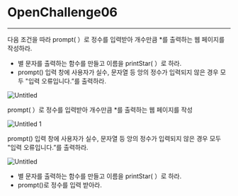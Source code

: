 # OpenChallenge06

---

다음 조건을 따라 prompt( ）로 정수를 입력받아 개수만큼 *를 출력하는 웹 페이지를 작성하라.

- 별 문자를 출력하는 함수를 만들고 이름을 printStar( ）로 하라.
- prompt() 입력 창에 사용자가 실수, 문자열 등 앙의 정수가 입력되지 않은 경우 모두 "입력 오류입니다.”를 출력하라.

![Untitled](https://github.com/SHAhn1111/WebProgrammingAssigments/assets/144648041/6d7a2fb8-41fd-43f4-beb0-307e2379a7fa)

prompt( ）로 정수를 입력받아 개수만큼 *를 출력하는 웹 페이지를 작성

![Untitled 1](https://github.com/SHAhn1111/WebProgrammingAssigments/assets/144648041/9ea8f4fe-48b4-4312-8806-b607b11bbf7e)

prompt() 입력 창에 사용자가 실수, 문자열 등 앙의 정수가 입력되지 않은 경우 모두 "입력 오류입니다.”를 출력하라.

![Untitled](https://github.com/SHAhn1111/WebProgrammingAssigments/assets/144648041/5716fb80-8eb7-4d3c-842a-e8c14544589e)

- 별 문자를 출력하는 함수를 만들고 이름을 printStar( ）로 하라.
- prompt()로 정수를 입력 받아라.
